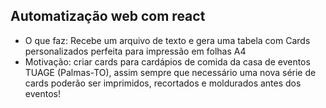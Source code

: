## Automatização web com react
- O que faz:  Recebe um arquivo de texto e gera uma tabela com Cards personalizados perfeita para impressão em folhas A4<br>
- Motivação: criar cards para cardápios de comida da casa de eventos TUAGE (Palmas-TO), assim sempre que necessário uma nova série
de cards poderão ser imprimidos, recortados e moldurados antes dos eventos!